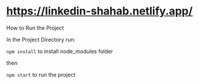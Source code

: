 # https://linkedin-shahab.netlify.app/
How to Run the Project

In the Project Directory run:

`npm install` to install node_modules folder

then

`npm start` to run the project
